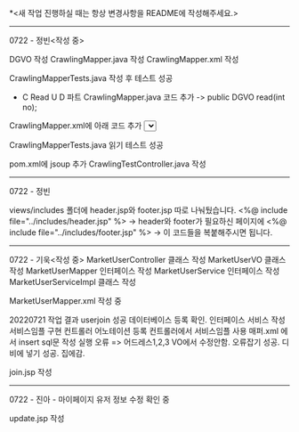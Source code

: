 
*<새 작업 진행하실 때는 항상 변경사항을 README에 작성해주세요.>

***************************************************
0722 - 정빈<작성 중>

DGVO 작성
CrawlingMapper.java 작성
CrawlingMapper.xml 작성

CrawlingMapperTests.java 작성 후 테스트 성공

- C Read U D 파트
CrawlingMapper.java 코드 추가 -> public DGVO read(int no);

CrawlingMapper.xml에 아래 코드 추가
<select id="read" resultType="com.oe.domain.DGVO">
  	select * from crawlingTest where no = #{no}
</select>

CrawlingMapperTests.java 읽기 테스트 성공

pom.xml에 jsoup 추가
CrawlingTestController.java 작성

****************************************************
0722 - 정빈

views/includes 폴더에 header.jsp와 footer.jsp 따로 나눠뒀습니다.
<%@ include file="../includes/header.jsp" %> -> header와 footer가 필요하신 페이지에
<%@ include file="../includes/footer.jsp" %> -> 이 코드들을 복붙해주시면 됩니다.

****************************************************

0722 - 기욱<작성 중>
MarketUserController 클래스 작성
MarketUserVO 클래스 작성
MarketUserMapper 인터페이스 작성
MarketUserService 인터페이스 작성
MarketUserServiceImpl 클래스 작성

MarketUserMapper.xml 작성 중

20220721 작업 결과 
	userjoin 성공 데이터베이스 등록 확인.
	인터페이스 서비스 작성
	서비스임플 구현
	컨트롤러 어노테이션 등록
	컨트롤러에서 서비스임플 사용
	매퍼.xml 에서 insert sql문 작성
	실행 오류 => 어드레스1,2,3 VO에서 수정안함. 오류잡기 성공. 디비에 넣기 성공. 집에감.


join.jsp 작성

****************************************************


0722 - 진아 - 마이페이지 유저 정보 수정 확인 중

update.jsp 작성























